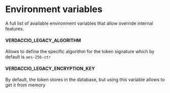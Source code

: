# Environment variables

A full list of available environment variables that allow override
internal features.

#### VERDACCIO_LEGACY_ALGORITHM

Allows to define the specific algorithm for the token
signature which by default is `aes-256-ctr`

#### VERDACCIO_LEGACY_ENCRYPTION_KEY

By default, the token stores in the database, but using this variable allows to get it from memory
